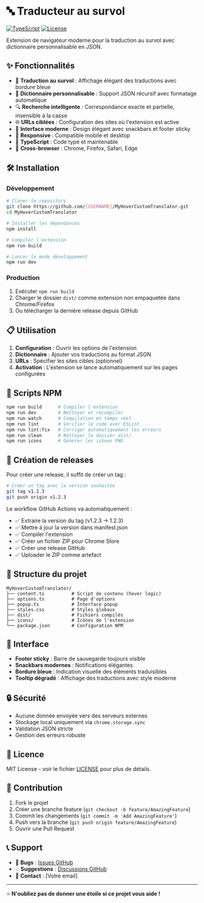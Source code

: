 # 🔤 Traducteur au survol

[![TypeScript](https://img.shields.io/badge/TypeScript-5.3-blue.svg)](https://www.typescriptlang.org/)
[![License](https://img.shields.io/badge/License-MIT-green.svg)](LICENSE)

Extension de navigateur moderne pour la traduction au survol avec dictionnaire personnalisable en JSON.

## ✨ Fonctionnalités

- 🎯 **Traduction au survol** : Affichage élégant des traductions avec bordure bleue
- 📝 **Dictionnaire personnalisable** : Support JSON récursif avec formatage automatique
- 🔍 **Recherche intelligente** : Correspondance exacte et partielle, insensible à la casse
- 🌐 **URLs ciblées** : Configuration des sites où l'extension est active
- 🎨 **Interface moderne** : Design élégant avec snackbars et footer sticky
- 📱 **Responsive** : Compatible mobile et desktop
- 🔧 **TypeScript** : Code typé et maintenable
- 🚀 **Cross-browser** : Chrome, Firefox, Safari, Edge

## 🛠️ Installation

### Développement

```bash
# Cloner le repository
git clone https://github.com/[USERNAME]/MyHoverCustomTranslator.git
cd MyHoverCustomTranslator

# Installer les dépendances
npm install

# Compiler l'extension
npm run build

# Lancer le mode développement
npm run dev
```

### Production

1. Exécuter `npm run build`
2. Charger le dossier `dist/` comme extension non empaquetée dans Chrome/Firefox
3. Ou télécharger la dernière release depuis GitHub

## 📋 Utilisation

1. **Configuration** : Ouvrir les options de l'extension
2. **Dictionnaire** : Ajouter vos traductions au format JSON
3. **URLs** : Spécifier les sites cibles (optionnel)
4. **Activation** : L'extension se lance automatiquement sur les pages configurées

## 🔧 Scripts NPM

```bash
npm run build      # Compiler l'extension
npm run dev        # Nettoyer et recompiler
npm run watch      # Compilation en temps réel
npm run lint       # Vérifier le code avec ESLint
npm run lint:fix   # Corriger automatiquement les erreurs
npm run clean      # Nettoyer le dossier dist/
npm run icons      # Générer les icônes PNG
```

## 🚀 Création de releases

Pour créer une release, il suffit de créer un tag :

```bash
# Créer un tag avec la version souhaitée
git tag v1.2.3
git push origin v1.2.3
```

Le workflow GitHub Actions va automatiquement :

- ✅ Extraire la version du tag (v1.2.3 → 1.2.3)
- ✅ Mettre à jour la version dans manifest.json
- ✅ Compiler l'extension
- ✅ Créer un fichier ZIP pour Chrome Store
- ✅ Créer une release GitHub
- ✅ Uploader le ZIP comme artefact

## 📁 Structure du projet

```
MyHoverCustomTranslator/
├── content.ts          # Script de contenu (hover logic)
├── options.ts          # Page d'options
├── popup.ts            # Interface popup
├── styles.css          # Styles globaux
├── dist/               # Fichiers compilés
├── icons/              # Icônes de l'extension
└── package.json        # Configuration NPM
```

## 🎨 Interface

- **Footer sticky** : Barre de sauvegarde toujours visible
- **Snackbars modernes** : Notifications élégantes
- **Bordure bleue** : Indication visuelle des éléments traduisibles
- **Tooltip dégradé** : Affichage des traductions avec style moderne

## 🔒 Sécurité

- Aucune donnée envoyée vers des serveurs externes
- Stockage local uniquement via `chrome.storage.sync`
- Validation JSON stricte
- Gestion des erreurs robuste

## 📄 Licence

MIT License - voir le fichier [LICENSE](LICENSE) pour plus de détails.

## 🤝 Contribution

1. Fork le projet
2. Créer une branche feature (`git checkout -b feature/AmazingFeature`)
3. Commit les changements (`git commit -m 'Add AmazingFeature'`)
4. Push vers la branche (`git push origin feature/AmazingFeature`)
5. Ouvrir une Pull Request

## 📞 Support

- 🐛 **Bugs** : [Issues GitHub](https://github.com/[USERNAME]/MyHoverCustomTranslator/issues)
- 💡 **Suggestions** : [Discussions GitHub](https://github.com/[USERNAME]/MyHoverCustomTranslator/discussions)
- 📧 **Contact** : [Votre email]

---

⭐ **N'oubliez pas de donner une étoile si ce projet vous aide !**
